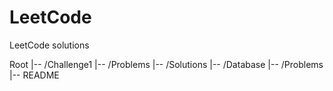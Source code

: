 # LeetCode

LeetCode solutions 

Root
|-- /Challenge1
    |-- /Problems
    |-- /Solutions
|-- /Database
    |-- /Problems
|-- README
